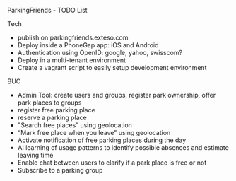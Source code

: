 ParkingFriends - TODO List

Tech
- publish on parkingfriends.exteso.com
- Deploy inside a PhoneGap app: iOS and Android
- Authentication using OpenID: google, yahoo, swisscom?
- Deploy in a multi-tenant environment
- Create a vagrant script to easily setup development environment


BUC
- Admin Tool: create users and groups, register park ownership, offer park places to groups
- register free parking place
- reserve a parking place
- "Search free places”  using geolocation
- “Mark free place when you leave" using geolocation
- Activate notification of free parking places during the day
- AI learning of usage patterns to identify possible absences and estimate leaving time
- Enable chat between users to clarify if a park place is free or not
- Subscribe to a parking group

